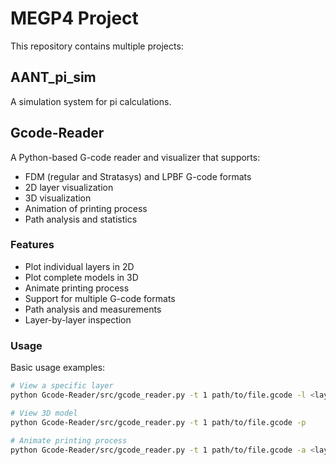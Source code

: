# MEGP4 Project

This repository contains multiple projects:

## AANT_pi_sim
A simulation system for pi calculations.

## Gcode-Reader
A Python-based G-code reader and visualizer that supports:
- FDM (regular and Stratasys) and LPBF G-code formats
- 2D layer visualization
- 3D visualization
- Animation of printing process
- Path analysis and statistics

### Features
- Plot individual layers in 2D
- Plot complete models in 3D
- Animate printing process
- Support for multiple G-code formats
- Path analysis and measurements
- Layer-by-layer inspection

### Usage
Basic usage examples:
```bash
# View a specific layer
python Gcode-Reader/src/gcode_reader.py -t 1 path/to/file.gcode -l <layer_number>

# View 3D model
python Gcode-Reader/src/gcode_reader.py -t 1 path/to/file.gcode -p

# Animate printing process
python Gcode-Reader/src/gcode_reader.py -t 1 path/to/file.gcode -a <layer_number>
```